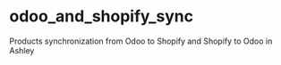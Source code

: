 # odoo_and_shopify_sync
Products synchronization from Odoo to Shopify and Shopify to Odoo in Ashley
